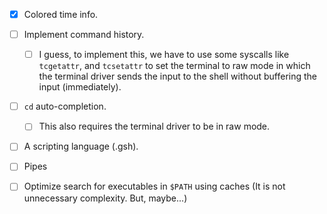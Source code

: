 - [x] Colored time info.

- [ ] Implement command history.
  - [ ] I guess, to implement this, we have to use some syscalls like `tcgetattr`, and `tcsetattr` to set the terminal to raw mode in which the terminal driver sends the input to the shell without buffering the input (immediately).

- [ ] `cd` auto-completion.
  - [ ] This also requires the terminal driver to be in raw mode.

- [ ] A scripting language (.gsh).

- [ ] Pipes

- [ ] Optimize search for executables in `$PATH` using caches (It is not unnecessary complexity. But, maybe...)